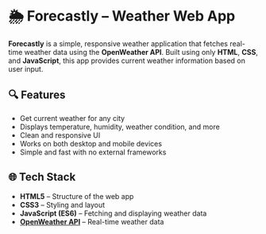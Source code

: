 # 🌦️ Forecastly – Weather Web App

**Forecastly** is a simple, responsive weather application that fetches real-time weather data using the **OpenWeather API**. Built using only **HTML**, **CSS**, and **JavaScript**, this app provides current weather information based on user input.

## 🔍 Features

- Get current weather for any city
- Displays temperature, humidity, weather condition, and more
- Clean and responsive UI
- Works on both desktop and mobile devices
- Simple and fast with no external frameworks

## 🌐 Tech Stack

- **HTML5** – Structure of the web app
- **CSS3** – Styling and layout
- **JavaScript (ES6)** – Fetching and displaying weather data
- **[OpenWeather API](https://openweathermap.org/api)** – Real-time weather data


